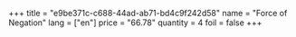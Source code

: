 +++
title = "e9be371c-c688-44ad-ab71-bd4c9f242d58"
name = "Force of Negation"
lang = ["en"]
price = "66.78"
quantity = 4
foil = false
+++

